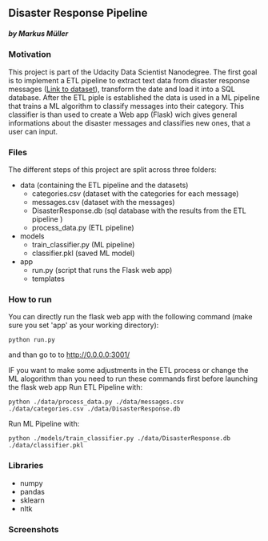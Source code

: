 ## Disaster Response Pipeline
##### by Markus Müller

### Motivation
This project is part of the Udacity Data Scientist Nanodegree. The first goal is to implement a ETL pipeline to extract text data from disaster response messages (<a href='https://appen.com/datasets/combined-disaster-response-data/'>Link to dataset</a>), transform the date and load it into a SQL database. After the ETL piple is established the data is used in a ML pipeline that trains a ML algorithm to classify messages into their category. This classifier is than used to create a Web app (Flask) wich gives general informations about the disaster messages and classifies new ones, that a user can input.

### Files
The different steps of this project are split across three folders:
- data (containing the ETL pipeline and the datasets)
  - categories.csv (dataset with the categories for each message)
  - messages.csv (dataset with the messages)
  - DisasterResponse.db (sql database with the results from the ETL pipeline )
  - process_data.py (ETL pipeline)
- models 
  - train_classifier.py (ML pipeline)
  - classifier.pkl (saved ML model)
- app
  - run.py (script that runs the Flask web app)
  - templates

### How to run
You can directly run the flask web app with the following command (make sure you set 'app' as your working directory):
```
python run.py
```
and than go to to http://0.0.0.0:3001/

IF you want to make some adjustments in the ETL process or change the ML alogorithm than you need to run these commands first before launching the flask web app
Run ETL Pipeline with:
```
python ./data/process_data.py ./data/messages.csv ./data/categories.csv ./data/DisasterResponse.db
```
Run ML Pipeline with:
```
python ./models/train_classifier.py ./data/DisasterResponse.db ./data/classifier.pkl
```

### Libraries
- numpy
- pandas
- sklearn
- nltk

### Screenshots


